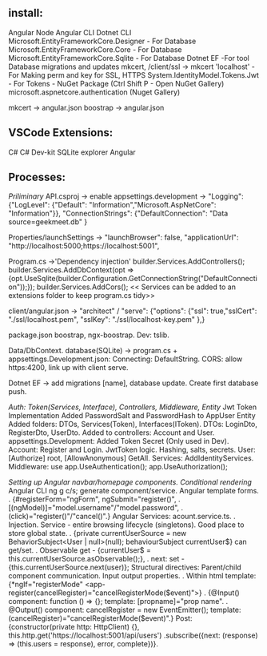 ## install:

Angular
Node
Angular CLI
Dotnet CLI
Microsoft.EntityFrameworkCore.Designer - For Database
Microsoft.EntityFrameworkCore.Core - For Database
Microsoft.EntityFrameworkCore.Sqlite - For Database
Dotnet EF -For tool Database migrations and updates
mkcert, /client/ssl -> mkcert 'localhost' - For Making perm and key for SSL, HTTPS
System.IdentityModel.Tokens.Jwt - For Tokens - NuGet Package (Ctrl Shift P - Open NuGet Gallery)
microsoft.aspnetcore.authentication (Nuget Gallery)

mkcert -> angular.json
boostrap -> angular.json

## VSCode Extensions:

C#
C# Dev-kit
SQLite explorer
Angular

## Processes:

_Priliminary_
API.csproj -> <ImplicitUsings>enable</ImplicitUsings>
appsettings.development -> "Logging": {"LogLevel": {"Default": "Information","Microsoft.AspNetCore": "Information"}},
"ConnectionStrings": {"DefaultConnection": "Data source=geekmeet.db" }

Properties/launchSettings -> "launchBrowser": false, "applicationUrl": "http://localhost:5000;https://localhost:5001",

Program.cs ->'Dependency injection'
builder.Services.AddControllers();
builder.Services.AddDbContext<DataContext>(opt =>{opt.UseSqlite(builder.Configuration.GetConnectionString("DefaultConnection"));});
builder.Services.AddCors();
<< Services can be added to an extensions folder to keep program.cs tidy>>

client/angular.json -> "architect" / "serve": {"options": {"ssl": true,"sslCert": "./ssl/localhost.pem", "sslKey": "./ssl/localhost-key.pem" },}

package.json boostrap, ngx-boostrap. Dev: tslib.

Data/DbContext.
database(SQLite) -> program.cs + appsettings.Development.json: Connecting: DefaultString.
CORS: allow https:4200, link up with client serve.

Dotnet EF -> add migrations [name], database update. Create first database push.

_Auth: Token(Services, Interface), Controllers, Middleware, Entity_
Jwt Token Implementation
Added PasswordSalt and PasswordHash to AppUser Entity
Added folders: DTOs, Services(Token), Interfaces(IToken).
DTOs: LoginDto, RegisterDto, UserDto.
Added to controllers: Account and User.
appsettings.Development: Added Token Secret (Only used in Dev).
Account: Register and Login. JwtToken logic. Hashing, salts, secrets.
User: [Authorize] root, [AllowAnonymous] GetAll.
Services: AddIdentityServices.
Middleware: use app.UseAuthentication(); app.UseAuthorization();

_Setting up Angular navbar/homepage components. Conditional rendering_
Angular CLI ng g c/s; generate component/service.
Angular template forms.
. {#registerForm="ngForm", ngSubmit="register()",
. [(ngModel)]="model.username"/"model.password",
. (click)="register()"/"cancel()".}
Angular Services: acount.service.ts.
. Injection. Service - entire browsing lifecycle (singletons). Good place to store global state.
. {private currentUserSource = new BehaviorSubject<User | null>(null); behaviourSubject currentUser$} can get/set.
. Observable get - {currentUser$ = this.currentUserSource.asObservable();},
. next: set - {this.currentUserSource.next(user)};
Structural directives: Parent/child component communication. Input output properties.
. Within html template: {\*ngIf="registerMode" <app-register(cancelRegister)="cancelRegisterMode($event)"></app-register>}
. {@Input() component: function () => {};  template: [propname]="prop name".
. @Output() component: cancelRegister = new EventEmitter(); template: (cancelRegister)="cancelRegisterMode($event)".}
Post: {constructor(private http: HttpClient) {}, this.http.get('https://localhost:5001/api/users')
.subscribe({next: (response) => (this.users = response), error, complete})}.

